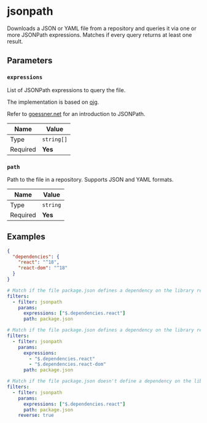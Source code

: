 # jsonpath

Downloads a JSON or YAML file from a repository and queries it via one or more JSONPath expressions.
Matches if every query returns at least one result.

## Parameters

### `expressions`

List of JSONPath expressions to query the file.

The implementation is based on [ojg](https://github.com/ohler55/ojg).

Refer to [goessner.net](https://goessner.net/articles/JsonPath/index.html) for an introduction
to JSONPath.

| Name     | Value      |
| -------- | ---------- |
| Type     | `string[]` |
| Required | **Yes**    |

### `path`

Path to the file in a repository.
Supports JSON and YAML formats.

| Name     | Value    |
| -------- | -------- |
| Type     | `string` |
| Required | **Yes**  |

## Examples

```json title="package.json"
{
  "dependencies": {
    "react": "^18",
    "react-dom": "^18"
  }
}
```

```yaml
# Match if the file package.json defines a dependency on the library react.
filters:
  - filter: jsonpath
    params:
      expressions: ["$.dependencies.react"]
      path: package.json
```

```yaml
# Match if the file package.json defines a dependency on the library react and react-dom.
filters:
  - filter: jsonpath
    params:
      expressions:
        - "$.dependencies.react"
        - "$.dependencies.react-dom"
      path: package.json
```

```yaml
# Match if the file package.json doesn't define a dependency on the library react.
filters:
  - filter: jsonpath
    params:
      expressions: ["$.dependencies.react"]
      path: package.json
    reverse: true
```
